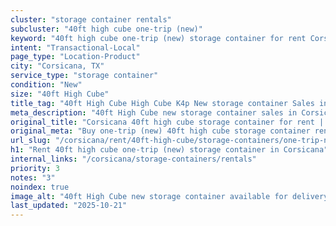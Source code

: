 ```yaml
---
cluster: "storage container rentals"
subcluster: "40ft high cube one-trip (new)"
keyword: "40ft high cube one-trip (new) storage container for rent Corsicana, TX"
intent: "Transactional-Local"
page_type: "Location-Product"
city: "Corsicana, TX"
service_type: "storage container"
condition: "New"
size: "40ft High Cube"
title_tag: "40ft High Cube High Cube K4p New storage container Sales in Corsicana | LC Container"
meta_description: "40ft High Cube new storage container sales in Corsicana. High cube containers with extra height. Fast delivery, competitive pricing. Serving storage containers area. Quote ID: 4MK. Call (214) 524-4168 for your free quote today."
original_title: "Corsicana 40ft high cube storage container for rent | LC"
original_meta: "Buy one-trip (new) 40ft high cube storage container rent with local delivery in Corsicana, TX. LC Container — local Since 2003. Request a fast quote today."
url_slug: "/corsicana/rent/40ft-high-cube/storage-containers/one-trip-new"
h1: "Rent 40ft high cube one-trip (new) storage container in Corsicana"
internal_links: "/corsicana/storage-containers/rentals"
priority: 3
notes: "3"
noindex: true
image_alt: "40ft High Cube new storage container available for delivery in Corsicana"
last_updated: "2025-10-21"
---
```


<!-- TODO: Add unique city/inventory copy, images, and internal links here. -->
